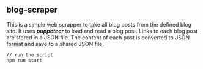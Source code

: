 ## blog-scraper

This is a simple web scrapper to take all blog posts from the defined blog site. It uses ***puppeteer*** to load and read a blog post. Links to each blog post are stored in a JSON file. The content of each post is converted to JSON format and save to a shared JSON file.

```
// run the script
npm run start
```